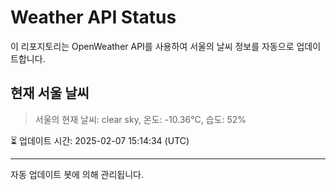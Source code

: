 
# Weather API Status

이 리포지토리는 OpenWeather API를 사용하여 서울의 날씨 정보를 자동으로 업데이트합니다.

## 현재 서울 날씨
> 서울의 현재 날씨: clear sky, 온도: -10.36°C, 습도: 52%

⏳ 업데이트 시간: 2025-02-07 15:14:34 (UTC)

---
자동 업데이트 봇에 의해 관리됩니다.
